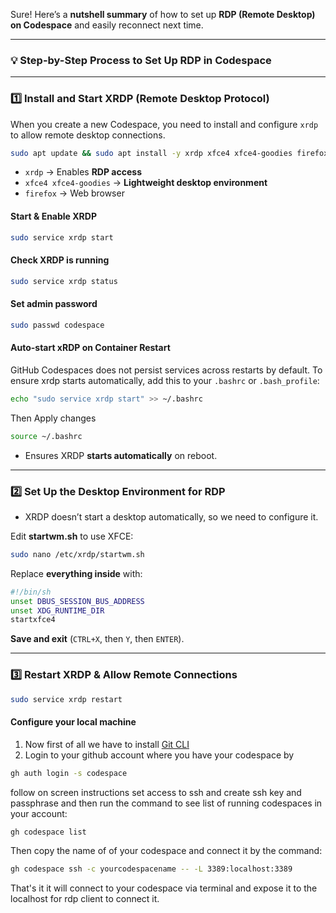 Sure! Here’s a **nutshell summary** of how to set up **RDP (Remote Desktop) on Codespace** and easily reconnect next time.

---

### **💡 Step-by-Step Process to Set Up RDP in Codespace**
---

### **1️⃣ Install and Start XRDP (Remote Desktop Protocol)**
When you create a new Codespace, you need to install and configure `xrdp` to allow remote desktop connections.

```bash
sudo apt update && sudo apt install -y xrdp xfce4 xfce4-goodies firefox
```
- `xrdp` → Enables **RDP access**
- `xfce4 xfce4-goodies` → **Lightweight desktop environment**
- `firefox` → Web browser

#### **Start & Enable XRDP**
```bash
sudo service xrdp start
```
#### Check XRDP is running
```bash
sudo service xrdp status
```

#### Set admin password
```bash
sudo passwd codespace
```

#### Auto-start xRDP on Container Restart
GitHub Codespaces does not persist services across restarts by default. To ensure xrdp starts automatically, add this to your `.bashrc` or `.bash_profile`:
```bash
echo "sudo service xrdp start" >> ~/.bashrc
```
Then Apply changes
```bash
source ~/.bashrc
```
- Ensures XRDP **starts automatically** on reboot.

---

### **2️⃣ Set Up the Desktop Environment for RDP**
- XRDP doesn’t start a desktop automatically, so we need to configure it.

Edit **startwm.sh** to use XFCE:
```bash
sudo nano /etc/xrdp/startwm.sh
```
Replace **everything inside** with:
```bash
#!/bin/sh
unset DBUS_SESSION_BUS_ADDRESS
unset XDG_RUNTIME_DIR
startxfce4
```
**Save and exit** (`CTRL+X`, then `Y`, then `ENTER`).

---

### **3️⃣ Restart XRDP & Allow Remote Connections**
```bash
sudo service xrdp restart
```

#### Configure your local machine
1. Now first of all we have to install [Git CLI](https://cli.github.com/)
2. Login to your github account where you have your codespace by
  ```bash
  gh auth login -s codespace
  ```
  follow on screen instructions set access to ssh and create ssh key and passphrase and then run the command to see list of running codespaces in your account:
  ```bash
  gh codespace list
  ```
  Then copy the name of of your codespace and connect it by the command:
  ```bash
  gh codespace ssh -c yourcodespacename -- -L 3389:localhost:3389
  ```
  That's it it will connect to your codespace via terminal and expose it to the localhost for rdp client to connect it.
